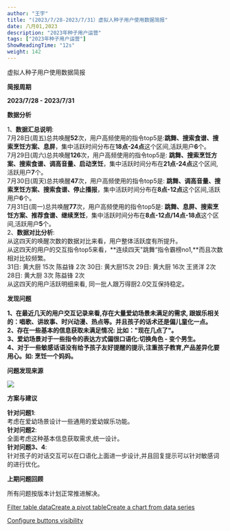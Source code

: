 ```yaml
---
author: "王宇"
title: "(2023/7/28-2023/7/31）虚拟人种子用户使用数据简报"
date: 八月01,2023
description: "2023年种子用户运营"
tags: ["2023年种子用户运营"]
ShowReadingTime: "12s"
weight: 142
---
```

虚拟人种子用户使用数据简报

**简报周期**

**2023/7/28 - 2023/7/31**

**数据分析**

1、**数据汇总说明**:  
7月28日(周五)总共唤醒**52**次，用户高频使用的指令top5是:**跳舞、搜索食谱、搜索烹饪方案、息屏**，集中活跃时间分布在**18点-24点**这个区间,活跃用户**6**个。  
7月29日(周六)总共唤醒**126**次，用户高频使用的指令top5是: **跳舞、搜索烹饪方案、搜索食谱、调高音量、启动烹饪**，集中活跃时间分布在**21点-24点**这个区间,活跃用户**7**个。  
7月30日(周天)总共唤醒**47**次，用户高频使用的指令top5是: **跳舞、调高音量、搜索烹饪方案、搜索食谱、停止播报**，集中活跃时间分布在**8点-12点**这个区间,活跃用户**6**个。  
7月31日(周一)总共唤醒**77**次，用户高频使用的指令top5是: **跳舞、息屏、搜索烹饪方案、推荐食谱、继续烹饪**，集中活跃时间分布在**8点-12点/14点-18点**这个区间,活跃用户**5**个。  
2、**数据对比分析**:  
从这四天的唤醒次数的数据对比来看，用户整体活跃度有所提升。  
从这四天的用户的交互指令top5来看，**连续四天"跳舞“指令霸榜no1,**而且次数相对比较频繁。  
31日: 黄大厨 15次 陈益锋 2次 30日: 黄大厨15次 29日: 黄大厨 16次 王贤洋 2次 28日: 黄大厨 3次 陈益锋 2次  
从这四天的用户活跃明细来看, 同一批人跟万得厨2.0交互保持稳定。

**发现问题**

  
**1、在最近几天的用户交互记录来看,存在大量爱幼场景未满足的需求, 跟娱乐相关的：唱歌、讲故事、时兴动漫、热点等。并且孩子的话术还是偏儿童化一点。**  
**2、存在一些基本的信息获取未满足情况: 比如："现在几点了"。**  
**3、爱幼场景对于一些指令的表达方式偏很口语化:切换角色 - 变个男生。**  
**4、对于一些敏感话语没有给予孩子友好提醒的提示,注重孩子教育,产品差异化要用心。如: 烹饪一个妈妈。**  
  

**问题发现来源**

![](/download/attachments/105272367/image2023-8-1_10-36-11.png?version=1&modificationDate=1690857371705&api=v2)

**方案与建议**

**针对问题1**:  
考虑在爱幼场景设计一些通用的爱幼娱乐功能。  
**针对问题2**:  
全面考虑这种基本信息获取需求,统一设计。  
**针对问题3、4**:  
针对孩子的对话交互可以在口语化上面进一步设计,并且回复提示可以针对敏感词的进行优化。

**上期问题回顾**

所有问题按版本计划正常推进解决。

[Filter table data](#)[Create a pivot table](#)[Create a chart from data series](#)

[Configure buttons visibility](/users/tfac-settings.action)